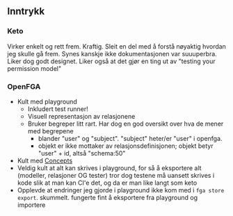 ## Inntrykk

### Keto

Virker enkelt og rett frem. Kraftig. Sleit en del med å forstå nøyaktig hvordan jeg skulle gå frem. Synes kanskje ikke
dokumentasjonen var suuuperbra. Liker dog godt designet. Liker også at det gjør en ting ut av "testing your permission
model"

### OpenFGA

- Kult med playground
  - Inkludert test runner!
  - Visuell representasjon av relasjonene
  - Bruker begreper litt rart. Har dog en god oversikt over hva de mener med begrepene
    - blander "user" og "subject". "subject" heter/er "user" i openfga.
    - objekt er ikke mottaker av relasjonsdefinisjonen; objekt betyr "user" + id, altså "schema:50"
- Kult med [Concepts](https://openfga.dev/docs/concepts)
- Veldig kult at alt kan skrives i playground, for så å eksportere alt (modeller, relasjoner OG tester) tror dog testene
  må uansett skrives i kode slik at man kan CI'e det, og da er man like langt som keto
- Opplevde at endringer jeg gjorde i playground ikke kom med i `fga store export`. skummelt. fungerte fint å eksportere
  fra playground og importere
